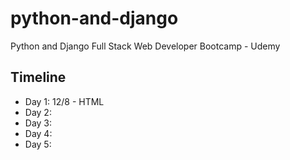 # python-and-django
Python and Django Full Stack Web Developer Bootcamp - Udemy

## Timeline
* Day 1: 12/8 - HTML
* Day 2:
* Day 3:
* Day 4:
* Day 5:
